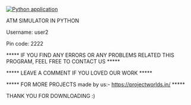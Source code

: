
[![Python application](https://github.com/ankurmalhotra89/tempforlearning/actions/workflows/python-app.yml/badge.svg)](https://github.com/ankurmalhotra89/tempforlearning/actions/workflows/python-app.yml)

ATM SIMULATOR IN PYTHON

Username: user2

Pin code: 2222



***** IF YOU FIND ANY ERRORS OR ANY PROBLEMS RELATED THIS PROGRAM, FEEL FREE TO CONTACT US *****  


***** LEAVE A COMMENT IF YOU LOVED OUR WORK *****


***** FOR MORE PROJECTS made by us:- https://projectworlds.in/ *****



THANK YOU FOR DOWNLOADING :) 
